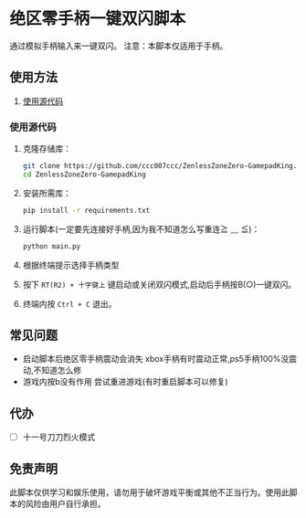 # 绝区零手柄一键双闪脚本

通过模拟手柄输入来一键双闪。
注意：本脚本仅适用于手柄。

## 使用方法

1. [使用源代码](#使用源代码)

### 使用源代码

1. 克隆存储库：

   ```sh
   git clone https://github.com/ccc007ccc/ZenlessZoneZero-GamepadKing.git
   cd ZenlessZoneZero-GamepadKing
   ```
2. 安装所需库：

   ```sh
   pip install -r requirements.txt
   ```

3. 运行脚本(一定要先连接好手柄,因为我不知道怎么写重连≧ ﹏ ≦)：

   ```sh
   python main.py
   ```
   
4. 根据终端提示选择手柄类型
5. 按下 `RT(R2) + 十字键上` 键启动或关闭双闪模式,启动后手柄按B(○)一键双闪。
6. 终端内按 `Ctrl + C` 退出。

## 常见问题

- 启动脚本后绝区零手柄震动会消失
  xbox手柄有时震动正常,ps5手柄100%没震动,不知道怎么修
- 游戏内按b没有作用
  尝试重进游戏(有时重启脚本可以修复)

## 代办

- [ ] 十一号刀刀烈火模式

## 免责声明

此脚本仅供学习和娱乐使用，请勿用于破坏游戏平衡或其他不正当行为。使用此脚本的风险由用户自行承担。

